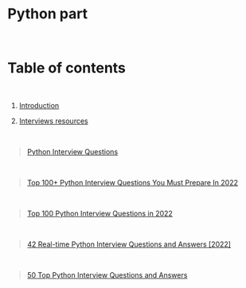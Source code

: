 
# Python part

<p>&nbsp;</p>

# Table of contents

<p>&nbsp;</p>

1. [Introduction](#Introduction)

2. [Interviews resources](#Interviews-resources)

<p>&nbsp;</p>

> [Python Interview Questions](https://www.interviewbit.com/python-interview-questions/#freshers)

<p>&nbsp;</p>

> [Top 100+ Python Interview Questions You Must Prepare In 2022](https://www.edureka.co/blog/interview-questions/python-interview-questions/)

<p>&nbsp;</p>

> [Top 100 Python Interview Questions in 2022](https://intellipaat.com/blog/interview-question/python-interview-questions/)

<p>&nbsp;</p>

> [42 Real-time Python Interview Questions and Answers [2022]](https://geekflare.com/top-python-interview-questions/)

<p>&nbsp;</p>

> [50 Top Python Interview Questions and Answers](https://hackr.io/blog/python-interview-questions)